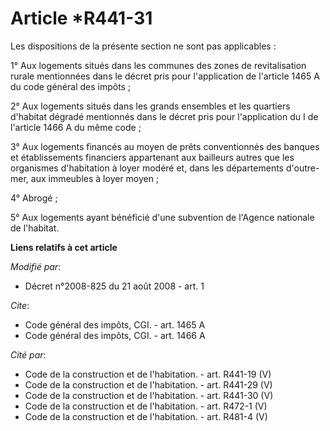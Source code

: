 # Article *R441-31

Les dispositions de la présente section ne sont pas applicables : 

1° Aux logements situés dans les communes des zones de revitalisation rurale mentionnées dans le décret pris pour
l'application de l'article 1465 A du code général des impôts ; 

2° Aux logements situés dans les grands ensembles et les quartiers d'habitat dégradé mentionnés dans le décret pris pour
l'application du I de l'article 1466 A du même code ; 

3° Aux logements financés au moyen de prêts conventionnés des banques et établissements financiers appartenant aux bailleurs
autres que les organismes d'habitation à loyer modéré et, dans les départements d'outre-mer, aux immeubles à loyer moyen ; 

4° Abrogé ; 

5° Aux logements ayant bénéficié d'une subvention de l'Agence nationale de l'habitat.

**Liens relatifs à cet article**

_Modifié par_:

  - Décret n°2008-825 du 21 août 2008 - art. 1

_Cite_:

  - Code général des impôts, CGI. - art. 1465 A
  - Code général des impôts, CGI. - art. 1466 A

_Cité par_:

  - Code de la construction et de l'habitation. - art. R441-19 (V)
  - Code de la construction et de l'habitation. - art. R441-29 (V)
  - Code de la construction et de l'habitation. - art. R441-30 (V)
  - Code de la construction et de l'habitation. - art. R472-1 (V)
  - Code de la construction et de l'habitation. - art. R481-4 (V)
